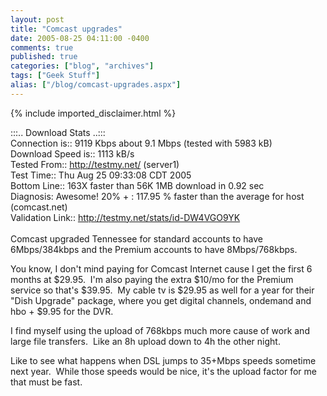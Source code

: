 ```yaml
---
layout: post
title: "Comcast upgrades"
date: 2005-08-25 04:11:00 -0400
comments: true
published: true
categories: ["blog", "archives"]
tags: ["Geek Stuff"]
alias: ["/blog/comcast-upgrades.aspx"]
---
```

<!-- more -->
{% include imported_disclaimer.html %}
<P>:::.. Download Stats ..:::<BR>Connection is:: 9119 Kbps about 9.1 Mbps (tested with 5983 kB)<BR>Download Speed is:: 1113 kB/s<BR>Tested From:: <A href="http://testmy.net/">http://testmy.net/</A> (server1)<BR>Test Time:: Thu Aug 25 09:33:08 CDT 2005 <BR>Bottom Line:: 163X faster than 56K 1MB download in 0.92 sec <BR>Diagnosis: Awesome! 20% + : 117.95 % faster than the average for host (comcast.net) <BR>Validation Link:: <A href="http://testmy.net/stats/id-DW4VGO9YK">http://testmy.net/stats/id-DW4VGO9YK</A> <BR><BR>Comcast upgraded Tennessee for standard accounts to have 6Mbps/384kbps and the Premium accounts to have 8Mbps/768kbps.</P>
<P>You know, I don't mind paying for Comcast Internet cause I get the first 6 months at $29.95.&nbsp; I'm also paying the extra $10/mo for the Premium service so that's $39.95.&nbsp; My cable tv is $29.95 as well for a year for their "Dish Upgrade" package, where you get digital channels, ondemand and hbo + $9.95 for the DVR.</P>
<P>I find myself using the upload of 768kbps much more cause of work and large file transfers.&nbsp; Like an 8h upload down to 4h the other night.</P>
<P>Like to see what happens when DSL jumps to 35+Mbps speeds sometime next year.&nbsp; While those speeds would be nice, it's the upload factor for me that must be fast.&nbsp; </P>
